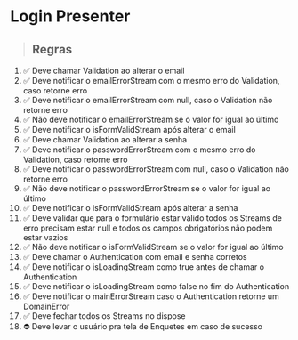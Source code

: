 # Login Presenter

> ## Regras

01. ✅ Deve chamar Validation ao alterar o email
02. ✅ Deve notificar o emailErrorStream com o mesmo erro do Validation, caso retorne erro
03. ✅ Deve notificar o emailErrorStream com null, caso o Validation não retorne erro
04. ✅ Não deve notificar o emailErrorStream se o valor for igual ao último
05. ✅ Deve notificar o isFormValidStream após alterar o email
06. ✅ Deve chamar Validation ao alterar a senha
07. ✅ Deve notificar o passwordErrorStream com o mesmo erro do Validation, caso retorne erro
08. ✅ Deve notificar o passwordErrorStream com null, caso o Validation não retorne erro
09. ✅ Não deve notificar o passwordErrorStream se o valor for igual ao último
10. ✅ Deve notificar o isFormValidStream após alterar a senha
11. ✅ Deve validar que para o formulário estar válido todos os Streams de erro precisam estar null e todos os campos obrigatórios não podem estar vazios
12. ✅ Não deve notificar o isFormValidStream se o valor for igual ao último
13. ✅ Deve chamar o Authentication com email e senha corretos
14. ✅ Deve notificar o isLoadingStream como true antes de chamar o Authentication
15. ✅ Deve notificar o isLoadingStream como false no fim do Authentication
16. ✅ Deve notificar o mainErrorStream caso o Authentication retorne um DomainError
17. ✅ Deve fechar todos os Streams no dispose
19. ⛔ Deve levar o usuário pra tela de Enquetes em caso de sucesso
